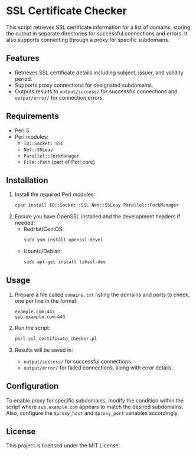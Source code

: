 # SSL Certificate Checker

This script retrieves SSL certificate information for a list of domains, storing the output in separate directories for successful connections and errors. It also supports connecting through a proxy for specific subdomains.

## Features

- Retrieves SSL certificate details including subject, issuer, and validity period.
- Supports proxy connections for designated subdomains.
- Outputs results to `output/success/` for successful connections and `output/error/` for connection errors.

## Requirements

- Perl 5
- Perl modules:
  - `IO::Socket::SSL`
  - `Net::SSLeay`
  - `Parallel::ForkManager`
  - `File::Path` (part of Perl core)

## Installation

1. Install the required Perl modules:
   ```bash
   cpan install IO::Socket::SSL Net::SSLeay Parallel::ForkManager

2. Ensure you have OpenSSL installed and the development headers if needed:
   - RedHat/CentOS:
     ```bash
     sudo yum install openssl-devel
     ```
   - Ubuntu/Debian:
     ```bash
     sudo apt-get install libssl-dev
     ```

## Usage

1. Prepare a file called `domains.txt` listing the domains and ports to check, one per line in the format:
   ```
   example.com:443
   sub.example.com:443
   ```

2. Run the script:
   ```bash
   perl ssl_certificate_checker.pl
   ```

3. Results will be saved in:
   - `output/success/` for successful connections.
   - `output/error/` for failed connections, along with error details.

## Configuration

To enable proxy for specific subdomains, modify the condition within the script where `sub.example.com` appears to match the desired subdomains. Also, configure the `$proxy_host` and `$proxy_port` variables accordingly.

## License

This project is licensed under the MIT License.

